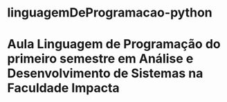 # linguagemDeProgramacao-python

# Aula Linguagem de Programação do primeiro semestre em Análise e Desenvolvimento de Sistemas na Faculdade Impacta
